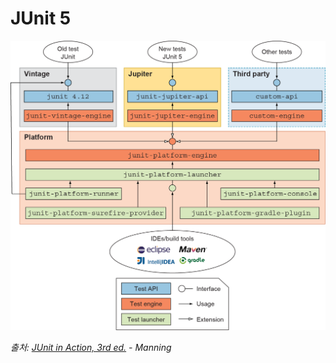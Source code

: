 # JUnit 5

![junit5-architecture.png](images/junit5-architecture.png)

_출처: [JUnit in Action, 3rd ed.](https://www.manning.com/books/junit-in-action-third-edition) - Manning_
